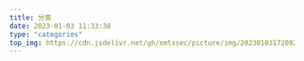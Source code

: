 ```yaml
---
title: 分类
date: 2023-01-03 11:33:38
type: "categories"
top_img: https://cdn.jsdelivr.net/gh/xmtxsec/picture/img/202301031720925.jpg
---
```

